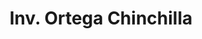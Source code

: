 ---
title: "Inv. Ortega Chinchilla"
url: /san-pedro-sula/inv-ortega-chinchilla/
shop: reparación de automóviles
---